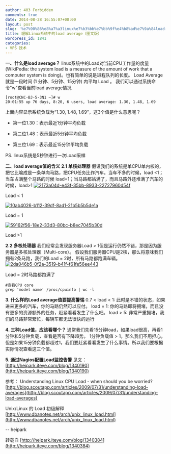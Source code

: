 ```yaml
---
author: 403 Forbidden
comments: true
date: 2014-08-28 16:55:07+00:00
layout: post
slug: '%e7%90%86%e8%a7%a3linux%e7%b3%bb%e7%bb%9f%e4%b8%ad%e7%9a%84load-average%ef%bc%88%e5%9b%be%e6%96%87%e7%89%88%ef%bc%89'
title: 理解Linux系统中的load average（图文版）
wordpress_id: 1841
categories:
- VPS 技术
---
```

**一、什么是load average？**
linux系统中的Load对当前CPU工作量的度量 (WikiPedia: the system load is a measure of the amount of work that a computer system is doing)。也有简单的说是进程队列的长度。
Load Average 就是一段时间 (1 分钟、5分钟、15分钟) 内平均 Load 。
我们可以通过系统命令"w"查看当前load average情况
```
[root@CNC-BJ-5-3N1 ~]# w
20:01:55 up 76 days, 8:20, 6 users, load average: 1.30, 1.48, 1.69
```

上面内容显示系统负载为“1.30, 1.48, 1.69”，这3个值是什么意思呢？



	
  * 第一位1.30：表示最近1分钟平均负载

	
  * 第二位1.48：表示最近5分钟平均负载

	
  * 第三位1.69：表示最近15分钟平均负载


PS. linux系统是5秒钟进行一次Load采样

**二、load average值的含义**
**2.1 单核处理器**
假设我们的系统是单CPU单内核的，把它比喻成是一条单向马路，把CPU任务比作汽车。当车不多的时候，load <1；当车占满整个马路的时候 load=1；当马路都站满了，而且马路外还堆满了汽车的时候，load>1
[![2173a04d-e43f-35bb-8933-22727960d54f](/uploads/2014/08/2173a04d-e43f-35bb-8933-22727960d54f.png)](/uploads/2014/08/2173a04d-e43f-35bb-8933-22727960d54f.png)


Load < 1


[![10ab4026-b112-39df-8ad1-21b5b5b5de1a](/uploads/2014/08/10ab4026-b112-39df-8ad1-21b5b5b5de1a.png)](/uploads/2014/08/10ab4026-b112-39df-8ad1-21b5b5b5de1a.png)


Load = 1


[![59162f56-18e2-33d3-80bc-b8ec7045b30d](/uploads/2014/08/59162f56-18e2-33d3-80bc-b8ec7045b30d.png)](/uploads/2014/08/59162f56-18e2-33d3-80bc-b8ec7045b30d.png)


Load >1



**2.2 多核处理器**
我们经常会发现服务器Load > 1但是运行仍然不错，那是因为服务器是多核处理器（Multi-core）。
假设我们服务器CPU是2核，那么将意味我们拥有2条马路，我们的Load = 2时，所有马路都跑满车辆。
[![2da046b5-0f2a-3519-b41f-f61fe56ee443](/uploads/2014/08/2da046b5-0f2a-3519-b41f-f61fe56ee443.png)](/uploads/2014/08/2da046b5-0f2a-3519-b41f-f61fe56ee443.png)


Load = 2时马路都跑满了


```shell
#查看CPU core 
grep 'model name' /proc/cpuinfo | wc -l
```


**3. 什么样的Load average值要提高警惕**
0.7 < load < 1: 此时是不错的状态，如果进来更多的汽车，你的马路仍然可以应付。 load = 1: 你的马路即将拥堵，而且没有更多的资源额外的任务，赶紧看看发生了什么吧。 load > 5: 非常严重拥堵，我们的马路非常繁忙，每辆车都无法很快的运行

**4. 三种Load值，应该看哪个？**
通常我们先看15分钟load，如果load很高，再看1分钟和5分钟负载，查看是否有下降趋势。
1分钟负载值 > 1，那么我们不用担心，但是如果15分钟负载都超过1，我们要赶紧看看发生了什么事情。所以我们要根据实际情况查看这三个值。

**5. 通过Nagios配置Load监控告警**
见文：[http://heipark.iteye.com/blog/1340190](http://heipark.iteye.com/blog/1340190)

参考：
Understanding Linux CPU Load - when should you be worried?
[http://blog.scoutapp.com/articles/2009/07/31/understanding-load-averages](http://blog.scoutapp.com/articles/2009/07/31/understanding-load-averages)

Unix/Linux 的 Load 初级解释
[http://www.dbanotes.net/arch/unix_linux_load.html](http://www.dbanotes.net/arch/unix_linux_load.html)

-- heipark

转载自 [http://heipark.iteye.com/blog/1340384](http://heipark.iteye.com/blog/1340384)

